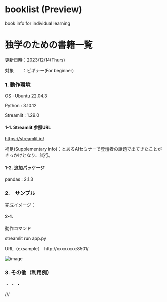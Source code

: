 # booklist (Preview)
book info for individual learning

# 独学のための書籍一覧
更新日時：2023/12/14(Thurs)

対象　　：ビギナー(For beginner)

### 1. 動作環境
OS : Ubuntu 22.04.3

Python : 3.10.12

Streamlit : 1.29.0

#### 1-1. Streamlit 参照URL
https://streamlit.io/

補足(Supplementary info)：とあるAIセミナーで登壇者の話題で出てきたことがきっかけとなり、試行。

#### 1-2. 追加パッケージ

pandas : 2.1.3


### 2.　サンプル

完成イメージ：

#### 2-1.
動作コマンド

streamlit run app.py

URL（exsample）　http://xxxxxxxx:8501/

![image](https://github.com/yutaka20111005/booklist/assets/1104486/ce1a538e-ae53-497d-bce7-4ce522fe897c)



### 3. その他（利用例）

・
・
・

///
